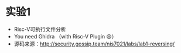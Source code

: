 # 实验1
- Risc-V可执行文件分析
- You need Ghidra （with Risc-V Plugin 😆）
- 源码来源：http://security.gossip.team/nis7021/labs/lab1-reversing/

